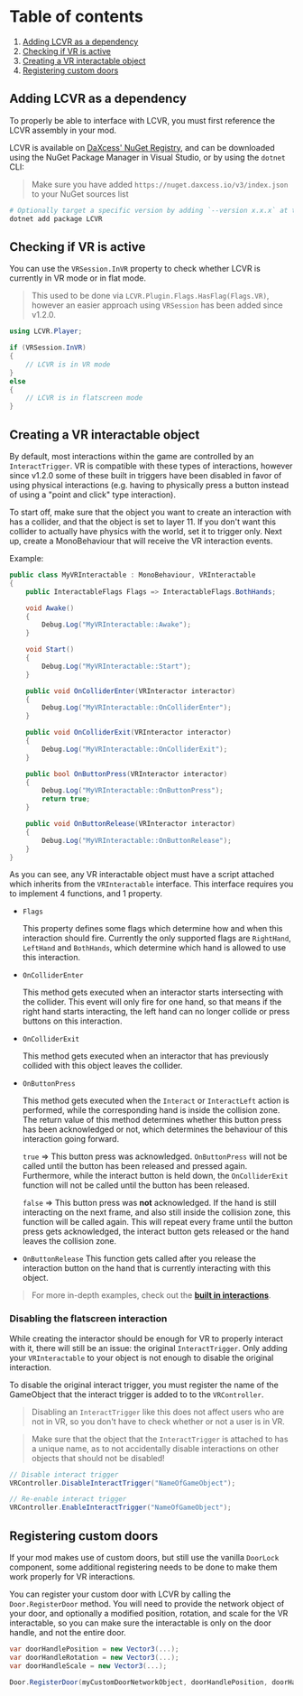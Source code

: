 # Table of contents

1. [Adding LCVR as a dependency](#adding-lcvr-as-a-dependency)
2. [Checking if VR is active](#checking-if-vr-is-active)
3. [Creating a VR interactable object](#creating-a-vr-interactable-object)
4. [Registering custom doors](#registering-custom-doors)

## Adding LCVR as a dependency

To properly be able to interface with LCVR, you must first reference the LCVR assembly in your mod.

LCVR is available on [DaXcess' NuGet Registry](https://nuget.daxcess.io/packages/LCVR), and can be downloaded using the NuGet Package Manager in Visual Studio, or by using the `dotnet` CLI:

> Make sure you have added `https://nuget.daxcess.io/v3/index.json` to your NuGet sources list

```sh
# Optionally target a specific version by adding `--version x.x.x` at the end
dotnet add package LCVR
```

## Checking if VR is active

You can use the `VRSession.InVR` property to check whether LCVR is currently in VR mode or in flat mode.

> This used to be done via `LCVR.Plugin.Flags.HasFlag(Flags.VR)`, however an easier approach using `VRSession` has been added since v1.2.0.

```cs
using LCVR.Player;

if (VRSession.InVR)
{
    // LCVR is in VR mode
}
else
{
    // LCVR is in flatscreen mode
}
```

## Creating a VR interactable object

By default, most interactions within the game are controlled by an `InteractTrigger`. VR is compatible with these types of interactions, however since v1.2.0 some of these built in triggers have been disabled in favor of using physical interactions (e.g. having to physically press a button instead of using a "point and click" type interaction).

To start off, make sure that the object you want to create an interaction with has a collider, and that the object is set to layer 11. If you don't want this collider to actually have physics with the world, set it to trigger only. Next up, create a MonoBehaviour that will receive the VR interaction events.

Example:

```cs
public class MyVRInteractable : MonoBehaviour, VRInteractable
{
    public InteractableFlags Flags => InteractableFlags.BothHands;

    void Awake()
    {
        Debug.Log("MyVRInteractable::Awake");
    }

    void Start()
    {
        Debug.Log("MyVRInteractable::Start");
    }

    public void OnColliderEnter(VRInteractor interactor)
    {
        Debug.Log("MyVRInteractable::OnColliderEnter");
    }

    public void OnColliderExit(VRInteractor interactor)
    {
        Debug.Log("MyVRInteractable::OnColliderExit");
    }

    public bool OnButtonPress(VRInteractor interactor)
    {
        Debug.Log("MyVRInteractable::OnButtonPress");
        return true;
    }

    public void OnButtonRelease(VRInteractor interactor)
    {
        Debug.Log("MyVRInteractable::OnButtonRelease");
    }
}
```

As you can see, any VR interactable object must have a script attached which inherits from the `VRInteractable` interface. This interface requires you to implement 4 functions, and 1 property.

- `Flags`

  This property defines some flags which determine how and when this interaction should fire. Currently the only supported flags are `RightHand`, `LeftHand` and `BothHands`, which determine which hand is allowed to use this interaction.

- `OnColliderEnter`

  This method gets executed when an interactor starts intersecting with the collider. This event will only fire for one hand, so that means if the right hand starts interacting, the left hand can no longer collide or press buttons on this interaction.

- `OnColliderExit`

  This method gets executed when an interactor that has previously collided with this object leaves the collider.

- `OnButtonPress`

  This method gets executed when the `Interact` or `InteractLeft` action is performed, while the corresponding hand is inside the collision zone. The return value of this method determines whether this button press has been acknowledged or not, which determines the behaviour of this interaction going forward.

  `true` => This button press was acknowledged. `OnButtonPress` will not be called until the button has been released and pressed again. Furthermore, while the interact button is held down, the `OnColliderExit` function will not be called until the button has been released.

  `false` => This button press was **not** acknowledged. If the hand is still interacting on the next frame, and also still inside the collision zone, this function will be called again. This will repeat every frame until the button press gets acknowledged, the interact button gets released or the hand leaves the collision zone.

- `OnButtonRelease`
  This function gets called after you release the interaction button on the hand that is currently interacting with this object.

> For more in-depth examples, check out the [**built in interactions**](Physics/Interactions).

### Disabling the flatscreen interaction

While creating the interactor should be enough for VR to properly interact with it, there will still be an issue: the original `InteractTrigger`. Only adding your `VRInteractable` to your object is not enough to disable the original interaction.

To disable the original interact trigger, you must register the name of the GameObject that the interact trigger is added to to the `VRController`.

> Disabling an `InteractTrigger` like this does not affect users who are not in VR, so you don't have to check whether or not a user is in VR.

> Make sure that the object that the `InteractTrigger` is attached to has a unique name, as to not accidentally disable interactions on other objects that should not be disabled!

```cs
// Disable interact trigger
VRController.DisableInteractTrigger("NameOfGameObject");

// Re-enable interact trigger
VRController.EnableInteractTrigger("NameOfGameObject");
```

## Registering custom doors

If your mod makes use of custom doors, but still use the vanilla `DoorLock` component, some additional registering needs to be done to make them work properly for VR interactions.

You can register your custom door with LCVR by calling the `Door.RegisterDoor` method. You will need to provide the network object of your door, and optionally a modified position, rotation, and scale for the VR interactable, so you can make sure the interactable is only on the door handle, and not the entire door.

```cs
var doorHandlePosition = new Vector3(...);
var doorHandleRotation = new Vector3(...);
var doorHandleScale = new Vector3(...);

Door.RegisterDoor(myCustomDoorNetworkObject, doorHandlePosition, doorHandleRotation, doorHandleScale);
```
